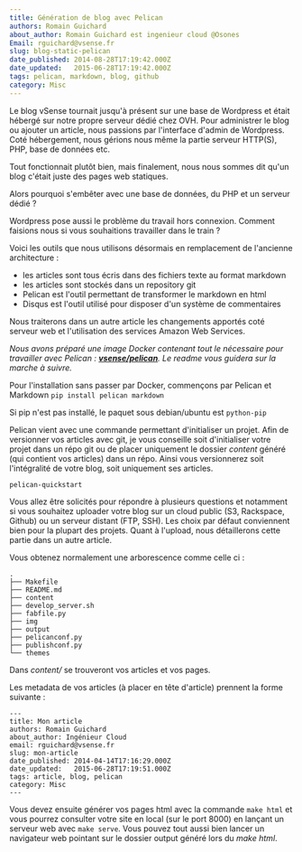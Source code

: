 ```yaml
---
title: Génération de blog avec Pelican
authors: Romain Guichard
about_author: Romain Guichard est ingenieur cloud @Osones
Email: rguichard@vsense.fr
slug: blog-static-pelican
date_published: 2014-08-28T17:19:42.000Z
date_updated:   2015-06-28T17:19:42.000Z
tags: pelican, markdown, blog, github
category: Misc
---
```


Le blog vSense tournait jusqu'à présent sur une base de Wordpress et était
hébergé sur notre propre serveur dédié chez OVH. Pour administrer le blog ou
ajouter un article, nous passions par l'interface d'admin de Wordpress. Coté
hébergement, nous gérions nous même la partie serveur HTTP(S), PHP, base de
données etc.

Tout fonctionnait plutôt bien, mais finalement, nous nous sommes dit qu'un blog
c'était juste des pages web statiques.

Alors pourquoi s'embêter avec une base de données, du PHP et un serveur dédié ?

Wordpress pose aussi le problème du travail hors connexion. Comment faisions
nous si vous souhaitions travailler dans le train ?


Voici les outils que nous utilisons désormais en remplacement de l'ancienne
architecture :

- les articles sont tous écris dans des fichiers texte au format markdown
- les articles sont stockés dans un repository git
- Pelican est l'outil permettant de transformer le markdown en html
- Disqus est l'outil utilisé pour disposer d'un système de commentaires

Nous traiterons dans un autre article les changements apportés coté serveur web
et l'utilisation des services Amazon Web Services.

*Nous avons préparé une image Docker contenant tout le nécessaire pour travailler
avec Pelican :
[**vsense/pelican**](https://registry.hub.docker.com/u/vsense/pelican/). Le
readme vous guidera sur la marche à suivre.*

Pour l'installation sans passer par Docker, commençons par Pelican et Markdown
`pip install pelican markdown`

Si pip n'est pas installé, le paquet sous debian/ubuntu est  `python-pip`

Pelican vient avec une commande permettant d'initialiser un projet. Afin de
versionner vos articles avec git, je vous conseille soit d'initialiser votre
projet dans un répo git ou de placer uniquement le dossier *content* généré (qui
contient vos articles) dans un répo. Ainsi vous versionnerez soit l'intégralité de votre blog, soit
uniquement ses articles.

`pelican-quickstart`

Vous allez être solicités pour répondre à plusieurs questions et notamment si
vous souhaitez uploader votre blog sur un cloud public (S3, Rackspace, Github)
ou un serveur distant (FTP, SSH). Les choix par défaut conviennent bien pour la
plupart des projets. Quant à l'upload, nous détaillerons cette partie dans un
autre article.

Vous obtenez normalement une arborescence comme celle ci :

```
.
├── Makefile
├── README.md
├── content
├── develop_server.sh
├── fabfile.py
├── img
├── output
├── pelicanconf.py
├── publishconf.py
└── themes
```

Dans *content/* se trouveront vos articles et vos pages.

Les metadata de vos articles (à placer en tête d'article) prennent la forme suivante :

```
---
title: Mon article
authors: Romain Guichard
about_author: Ingénieur Cloud
email: rguichard@vsense.fr
slug: mon-article
date_published: 2014-04-14T17:16:29.000Z
date_updated:   2015-06-28T17:19:51.000Z
tags: article, blog, pelican
category: Misc
---
```

Vous devez ensuite générer vos pages html avec la commande `make html` et vous
pourrez consulter votre site en local (sur le port 8000)  en lançant un serveur web avec `make
serve`. Vous pouvez tout aussi bien lancer un navigateur web pointant sur le
dossier output généré lors du *make html*.
